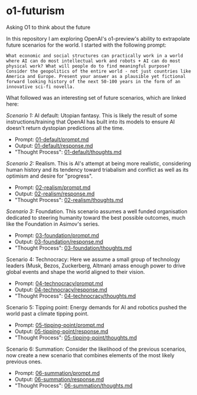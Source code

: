 # o1-futurism
Asking O1 to think about the future

In this repository I am exploring OpenAI's o1-preview's ability to extrapolate future scenarios for the world. I started with the following prompt:

```
What economic and social structures can practically work in a world where AI can do most intellectual work and robots + AI can do most physical work? What will people do to find meaningful purpose? Consider the geopolitics of the entire world - not just countries like America and Europe. Present your answer as a plausible yet fictional forward looking history of the next 50-100 years in the form of an innovative sci-fi novella.
```
What followed was an interesting set of future scenarios, which are linked here:

*Scenario 1:* AI default: Utopian fantasy. This is likely the result of some instructions/training that OpenAI has built into its models to ensure AI doesn't return dystopian predictions all the time.
- Prompt: [01-default/prompt.md](01-default/prompt.md)
- Output: [01-default/response.md](01-default/response.md)
- "Thought Process": [01-default/thoughts.md](01-default/thoughts.md)

*Scenario 2:* Realism. This is AI's attempt at being more realistic, considering human history and its tendency toward triabalism and conflict as well as its optimism and desire for "progress". 
- Prompt: [02-realism/prompt.md](02-realism/prompt.md)
- Output: [02-realism/response.md](02-realism/response.md)
- "Thought Process": [02-realism/thoughts.md](02-realism/thoughts.md)

*Scenario 3:* Foundation. This scenario assumes a well funded organisation dedicated to steering humanity toward the best possible outcomes, much like the Foundation in Asimov's series.
- Prompt: [03-foundation/prompt.md](03-foundation/prompt.md)
- Output: [03-foundation/response.md](03-foundation/response.md)
- "Thought Process": [03-foundation/thoughts.md](03-foundation/thoughts.md)

Scenario 4: Technocracy: Here we assume a small group of technology leaders (Musk, Bezos, Zuckerberg, Altman) amass enough power to drive global events and shape the world aligned to their vision. 
- Prompt: [04-technocracy/prompt.md](04-technocracy/prompt.md)
- Output: [04-technocracy/response.md](04-technocracy/response.md)
- "Thought Process": [04-technocracy/thoughts.md](04-technocracy/thoughts.md)

Scenario 5: Tipping point: Energy demands for AI and robotics pushed the world past a climate tipping point.
- Prompt: [05-tipping-point/prompt.md](05-tipping/prompt.md)
- Output: [05-tipping-point/response.md](05-tipping/response.md)
- "Thought Process": [05-tipping-point/thoughts.md](05-tipping/thoughts.md)

Scenario 6: Summation: Consider the likelihood of the previous scenarios, now create a new scenario that combines elements of the most likely previous ones.
- Prompt: [06-summation/prompt.md](06-summation/prompt.md)
- Output: [06-summation/response.md](06-summation/response.md)
- "Thought Process": [06-summation/thoughts.md](06-summation/thoughts.md)